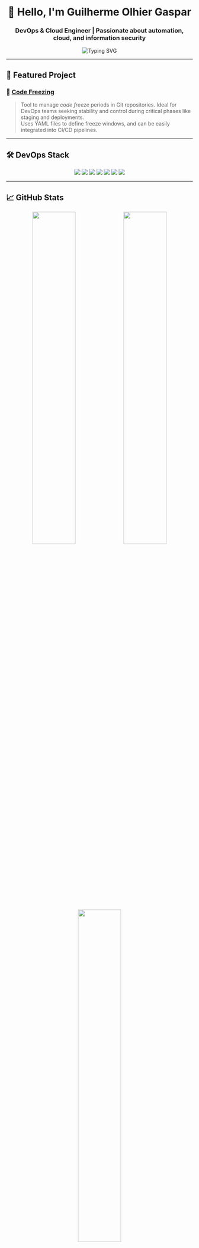 <h1 align="center">👋 Hello, I'm Guilherme Olhier Gaspar</h1>
<h3 align="center">DevOps & Cloud Engineer | Passionate about automation, cloud, and information security</h3>

<p align="center">
  <img src="https://readme-typing-svg.demolab.com?font=Fira+Code&duration=2000&pause=500&color=38BDAA&center=true&vCenter=true&width=500&lines=Turning+infra+into+code;Automating+with+efficient+pipelines;Security,+Scalability,+and+Efficiency" alt="Typing SVG" />
</p>

---

## 🚀 Featured Project

### 🧊 [Code Freezing](https://github.com/GasparGui/code-freezing)

> Tool to manage *code freeze* periods in Git repositories. Ideal for DevOps teams seeking stability and control during critical phases like staging and deployments.  
> Uses YAML files to define freeze windows, and can be easily integrated into CI/CD pipelines.

---

## 🛠️ DevOps Stack

<p align="center">
  <img src="https://img.shields.io/badge/-AWS-232F3E?style=for-the-badge&logo=amazon-aws&logoColor=white"/>
  <img src="https://img.shields.io/badge/-Docker-2496ED?style=for-the-badge&logo=docker&logoColor=white"/>
  <img src="https://img.shields.io/badge/-Kubernetes-326CE5?style=for-the-badge&logo=kubernetes&logoColor=white"/>
  <img src="https://img.shields.io/badge/-GitHub%20Actions-2088FF?style=for-the-badge&logo=github-actions&logoColor=white"/>
  <img src="https://img.shields.io/badge/-Ansible-EE0000?style=for-the-badge&logo=ansible&logoColor=white"/>
  <img src="https://img.shields.io/badge/-Git-F05032?style=for-the-badge&logo=git&logoColor=white"/>
  <img src="https://img.shields.io/badge/-Python-3776AB?style=for-the-badge&logo=python&logoColor=white"/>
</p>

---

## 📈 GitHub Stats

<p align="center">
  <img width="48%" src="https://github-readme-stats.vercel.app/api?username=GasparGui&show_icons=true&theme=radical&hide_border=true&count_private=true" />
  <img width="48%" src="https://streak-stats.demolab.com?user=GasparGui&theme=radical&hide_border=true" />
</p>

<p align="center">
  <img width="48%" src="https://github-readme-stats.vercel.app/api/top-langs/?username=GasparGui&layout=compact&theme=radical&hide_border=true" />
</p>

---

## 🌐 Contact

<p align="center">
  <a href="mailto:golhiergaspar@gmail.com">
    <img src="https://img.shields.io/badge/-Email-D14836?style=for-the-badge&logo=gmail&logoColor=white"/>
  </a>
  <a href="https://www.linkedin.com/in/guilherme-olhier-gaspar/" target="_blank">
    <img src="https://img.shields.io/badge/-LinkedIn-0A66C2?style=for-the-badge&logo=linkedin&logoColor=white"/>
  </a>
</p>

---

<p align="center">🚧 <i>This profile is a work in progress — just like any great infrastructure!</i> 🚧</p>
